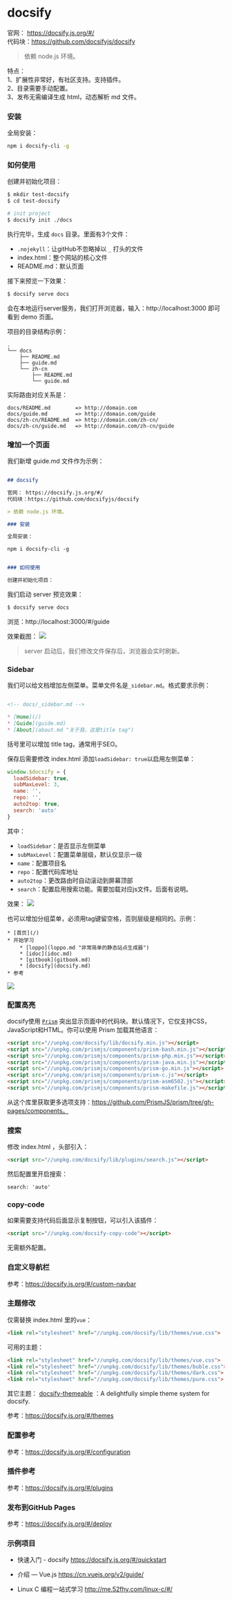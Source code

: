 ﻿
# docsify

官网： https://docsify.js.org/#/  
代码块：https://github.com/docsifyjs/docsify  

> 依赖 node.js 环境。

特点：  
1、扩展性非常好，有社区支持。支持插件。  
2、目录需要手动配置。  
3、发布无需编译生成 html，动态解析 md 文件。  

### 安装

全局安装：
``` bash
npm i docsify-cli -g
```

### 如何使用

创建并初始化项目：
``` bash
$ mkdir test-docsify
$ cd test-docsify

# init project
$ docsify init ./docs
```

执行完毕，生成 `docs` 目录。里面有3个文件：

- `.nojekyll`：让gitHub不忽略掉以 `_` 打头的文件
- index.html：整个网站的核心文件
- README.md：默认页面

接下来预览一下效果：
``` bash
$ docsify serve docs
```
会在本地运行server服务，我们打开浏览器，输入：http://localhost:3000 即可看到 demo 页面。

项目的目录结构示例：
``` 
.
└── docs
    ├── README.md
    ├── guide.md
    └── zh-cn
        ├── README.md
        └── guide.md
```

实际路由对应关系是：
```
docs/README.md        => http://domain.com
docs/guide.md         => http://domain.com/guide
docs/zh-cn/README.md  => http://domain.com/zh-cn/
docs/zh-cn/guide.md   => http://domain.com/zh-cn/guide
```

### 增加一个页面

我们新增 guide.md 文件作为示例：

``` markdown

## docsify

官网： https://docsify.js.org/#/  
代码块：https://github.com/docsifyjs/docsify  

> 依赖 node.js 环境。

### 安装

全局安装：

npm i docsify-cli -g


### 如何使用

创建并初始化项目：

```

我们启动 server 预览效果：
``` bash
$ docsify serve docs
```
浏览：http://localhost:3000/#/guide  

效果截图：
![](http://img2018.cnblogs.com/blog/663847/201904/663847-20190420232957366-912516600.png)

> server 启动后，我们修改文件保存后，浏览器会实时刷新。

### Sidebar

我们可以给文档增加左侧菜单。菜单文件名是`_sidebar.md`。格式要求示例：

``` markdown

<!-- docs/_sidebar.md -->

* [Home](/)
* [Guide](guide.md)
* [About](about.md "关于我，这是title tag")
```
括号里可以增加 title tag，通常用于SEO。  


保存后需要修改 index.html 添加`loadSidebar: true`以启用左侧菜单：
``` js
window.$docsify = {
  loadSidebar: true,
  subMaxLevel: 3,
  name: '',
  repo: '',
  auto2top: true,
  search: 'auto'
}
```

其中：

- `loadSidebar`：是否显示左侧菜单
- `subMaxLevel`：配置菜单层级，默认仅显示一级
- `name`：配置项目名
- `repo`：配置代码库地址
- `auto2top`：更改路由时自动滚动到屏幕顶部
- `search`：配置启用搜索功能。需要加载对应js文件。后面有说明。

效果：
![](http://img2018.cnblogs.com/blog/663847/201904/663847-20190420234957125-422911433.png)


也可以增加分组菜单，必须用tag键留空格，否则层级是相同的。示例：
```
* [首页](/)
* 开始学习
	* [loppo](loppo.md "非常简单的静态站点生成器")
	* [idoc](idoc.md)
	* [gitbook](gitbook.md)
	* [docsify](docsify.md)
* 参考
```

![](http://img2018.cnblogs.com/blog/663847/201904/663847-20190421100733891-1394730501.png)


### 配置高亮 

docsify使用 [`Prism`](https://github.com/PrismJS/prism) 突出显示页面中的代码块。默认情况下，它仅支持CSS，JavaScript和HTML。你可以使用 Prism 加载其他语言：

``` html
<script src="//unpkg.com/docsify/lib/docsify.min.js"></script>
<script src="//unpkg.com/prismjs/components/prism-bash.min.js"></script>
<script src="//unpkg.com/prismjs/components/prism-php.min.js"></script>
<script src="//unpkg.com/prismjs/components/prism-java.min.js"></script>
<script src="//unpkg.com/prismjs/components/prism-go.min.js"></script>
<script src="//unpkg.com/prismjs/components/prism-c.js"></script>
<script src="//unpkg.com/prismjs/components/prism-asm6502.js"></script>
<script src="//unpkg.com/prismjs/components/prism-makefile.js"></script>
```

从这个库里获取更多选项支持：https://github.com/PrismJS/prism/tree/gh-pages/components。

### 搜索

修改 index.html ，头部引入：
``` html
<script src="//unpkg.com/docsify/lib/plugins/search.js"></script>
```

然后配置里开启搜索：
```
search: 'auto'
```

### copy-code

如果需要支持代码后面显示复制按钮，可以引入该插件：
``` html
<script src="//unpkg.com/docsify-copy-code"></script>
```

无需额外配置。

### 自定义导航栏

参考：https://docsify.js.org/#/custom-navbar

### 主题修改

仅需替换 index.html 里的`vue`：
``` html
<link rel="stylesheet" href="//unpkg.com/docsify/lib/themes/vue.css">
```


可用的主题：
``` html 
<link rel="stylesheet" href="//unpkg.com/docsify/lib/themes/vue.css">
<link rel="stylesheet" href="//unpkg.com/docsify/lib/themes/buble.css">
<link rel="stylesheet" href="//unpkg.com/docsify/lib/themes/dark.css">
<link rel="stylesheet" href="//unpkg.com/docsify/lib/themes/pure.css">
```

其它主题：
[docsify-themeable](https://jhildenbiddle.github.io/docsify-themeable/#/) ：A delightfully simple theme system for docsify.

参考：https://docsify.js.org/#/themes

### 配置参考

参考：https://docsify.js.org/#/configuration

### 插件参考

参考：https://docsify.js.org/#/plugins

### 发布到GitHub Pages

参考：https://docsify.js.org/#/deploy

### 示例项目

- 快速入门 - docsify
https://docsify.js.org/#/quickstart

- 介绍 — Vue.js
https://cn.vuejs.org/v2/guide/

- Linux C 编程一站式学习
http://me.52fhy.com/linux-c/#/

